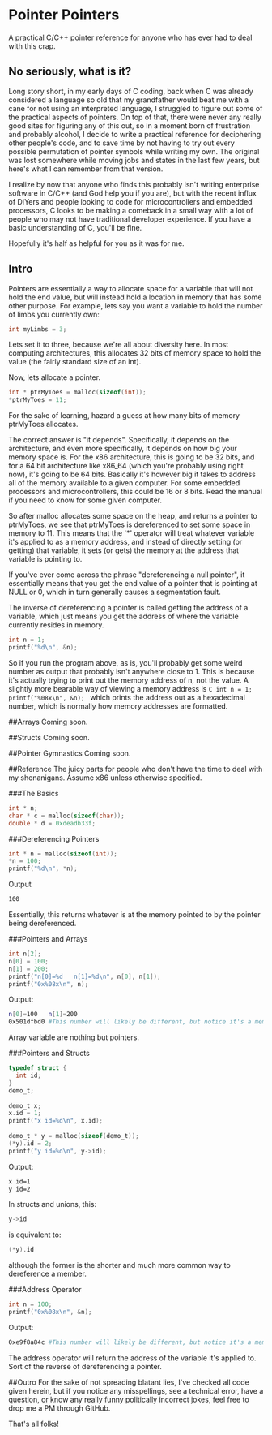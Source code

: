 # Pointer Pointers
A practical C/C++ pointer reference for anyone who has ever had to deal with this crap.

## No seriously, what is it?
Long story short, in my early days of C coding, back when C was already considered a language so old that my grandfather would beat me with a cane for not using an interpreted language, I struggled to figure out some of the practical aspects of pointers. On top of that, there were never any really good sites for figuring any of this out, so in a moment born of frustration and probably alcohol, I decide to write a practical reference for deciphering other people's code, and to save time by not having to try out every possible permutation of pointer symbols while writing my own. The original was lost somewhere while moving jobs and states in the last few years, but here's what I can remember from that version.

I realize by now that anyone who finds this probably isn't writing enterprise software in C/C++ (and God help you if you are), but with the recent influx of DIYers and people looking to code for microcontrollers and embedded processors, C looks to be making a comeback in a small way with a lot of people who may not have traditional developer experience. If you have a basic understanding of C, you'll be fine.

Hopefully it's half as helpful for you as it was for me.

## Intro
Pointers are essentially a way to allocate space for a variable that will not hold the end value, but will instead hold a location in memory that has some other purpose. For example, lets say you want a variable to hold the number of limbs you currently own:

```C
int myLimbs = 3;
```

Lets set it to three, because we're all about diversity here. In most computing architectures, this allocates 32 bits of memory space to hold the value (the fairly standard size of an int).

Now, lets allocate a pointer.

```C
int * ptrMyToes = malloc(sizeof(int));
*ptrMyToes = 11;
```

For the sake of learning, hazard a guess at how many bits of memory ptrMyToes allocates.

The correct answer is "it depends". Specifically, it depends on the architecture, and even more specifically, it depends on how big your memory space is. For the x86 architecture, this is going to be 32 bits, and for a 64 bit architecture like x86_64 (which you're probably using right now), it's going to be 64 bits. Basically it's however big it takes to address all of the memory available to a given computer. For some embedded processors and microcontrollers, this could be 16 or 8 bits. Read the manual if you need to know for some given computer.

So after malloc allocates some space on the heap, and returns a pointer to ptrMyToes, we see that ptrMyToes is dereferenced to set some space in memory to 11. This means that the '*' operator will treat whatever variable it's applied to as a memory address, and instead of directly setting (or getting) that variable, it sets (or gets) the memory at the address that variable is pointing to.

If you've ever come across the phrase "dereferencing a null pointer", it essentially means that you get the end value of a pointer that is pointing at NULL or 0, which in turn generally causes a segmentation fault.

The inverse of dereferencing a pointer is called getting the address of a variable, which just means you get the address of where the variable currently resides in memory. 

```C
int n = 1;
printf("%d\n", &n);
```
So if you run the program above, as is, you'll probably get some weird number as output that probably isn't anywhere close to 1. This is because it's actually trying to print out the memory address of n, not the value. A slightly more bearable way of viewing a memory address is
``C
int n = 1;
printf("%08x\n", &n);
``
which prints the address out as a hexadecimal number, which is normally how memory addresses are formatted.

##Arrays
Coming soon.

##Structs
Coming soon.

##Pointer Gymnastics
Coming soon.

##Reference
The juicy parts for people who don't have the time to deal with my shenanigans. Assume x86 unless otherwise specified.

###The Basics
```C 
int * n;
char * c = malloc(sizeof(char));
double * d = 0xdeadb33f;
```

###Dereferencing Pointers
```C
int * n = malloc(sizeof(int));
*n = 100;
printf("%d\n", *n);
```
Output
```bash
100
```

Essentially, this returns whatever is at the memory pointed to by the pointer being dereferenced.

###Pointers and Arrays
```C
int n[2];
n[0] = 100;
n[1] = 200;
printf("n[0]=%d   n[1]=%d\n", n[0], n[1]);
printf("0x%08x\n", n);
```

Output:
```bash
n[0]=100   n[1]=200
0x501dfbd0 #This number will likely be different, but notice it's a memory location.
```

Array variable are nothing but pointers.

###Pointers and Structs
```C
typedef struct {
  int id;
}
demo_t;
  
demo_t x;
x.id = 1;
printf("x id=%d\n", x.id);
  
demo_t * y = malloc(sizeof(demo_t));
(*y).id = 2;
printf("y id=%d\n", y->id);
```
Output:
```bash
x id=1
y id=2
```

In structs and unions, this:
```C
y->id
```
is equivalent to:
```C
(*y).id
```
although the former is the shorter and much more common way to dereference a member.

###Address Operator
```C
int n = 100;
printf("0x%08x\n", &n);
```

Output:
```bash
0xe9f8a84c #This number will likely be different, but notice it's a memory location.
```

The address operator will return the address of the variable it's applied to. Sort of the reverse of dereferencing a pointer.

##Outro
For the sake of not spreading blatant lies, I've checked all code given herein, but if you notice any misspellings, see a technical error, have a question, or know any really funny politically incorrect jokes, feel free to drop me a PM through GitHub. 

That's all folks!
